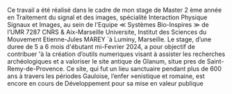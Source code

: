 Ce travail a été réalisé dans le cadre de mon stage de Master 2 ème année en Traitement du signal et des images, spécialité Interaction Physique Signaux et Images, au sein de l'Equipe ≪ Systèmes Bio-Inspires ≫ de l’UMR 7287 CNRS & Aix-Marseille Universite, Institut des Sciences du Mouvement Etienne-Jules MAREY `à Luminy, Marseille. Le stage, d’une duree de 5 a 6 mois d'ébutant mi-Fevrier 2024, a pour objectif de contribuer 'à la création d’outils numeriques visant à assister les recherches archéologiques et a valoriser le site antique de Glanum, situe pres de Saint-Remy-de-Provence. Ce site, qui fut un lieu sanctuaire pendant plus de 600 ans à travers les périodes Gauloise, l’enfer »enistique et romaine, est encore en cours de Développement pour sa mise en valeur publique 
